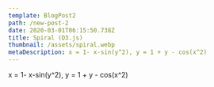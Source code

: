 ```yaml
---
template: BlogPost2
path: /new-post-2
date: 2020-03-01T06:15:50.738Z
title: Spiral (D3.js)
thumbnail: /assets/spiral.webp
metaDescription: x = 1- x-sin(y^2), y = 1 + y - cos(x^2)
---
```

x = 1- x-sin(y^2), y = 1 + y - cos(x^2)
